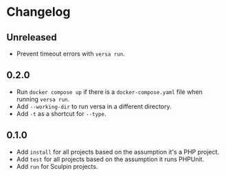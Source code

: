 # Changelog

## Unreleased

* Prevent timeout errors with `versa run`.

## 0.2.0

- Run `docker compose up` if there is a `docker-compose.yaml` file when running `versa run`.
- Add `--working-dir` to run versa in a different directory.
- Add `-t` as a shortcut for `--type`.

## 0.1.0

- Add `install` for all projects based on the assumption it's a PHP project.
- Add `test` for all projects based on the assumption it runs PHPUnit.
- Add `run` for Sculpin projects.
